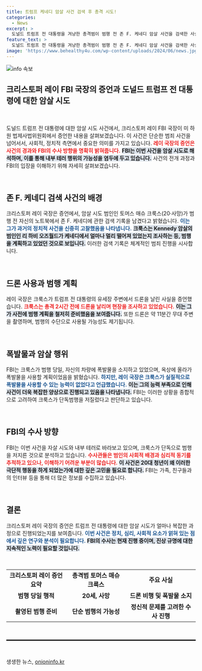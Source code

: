 ```yaml
---
title: 트럼프 케네디 암살 사건 검색 후 총격 시도!
categories:
  - News
excerpt: >
  도널드 트럼프 전 대통령을 겨냥한 총격범이 범행 전 존 F. 케네디 암살 사건을 검색한 사실이 드러났다. FBI는 그가 이 사건에 심취해 있었으며, 범행 동기 파악에 어려움을 겪고 있다고 전했다. 클릭하면 더 startling한 세부 사항이 기다립니다!
feature_text: >
  도널드 트럼프 전 대통령을 겨냥한 총격범이 범행 전 존 F. 케네디 암살 사건을 검색한 사실이 드러났다. FBI는 그가 이 사건에 심취해 있었으며, 범행 동기 파악에 어려움을 겪고 있다고 전했다. 클릭하면 더 startling한 세부 사항이 기다립니다!
image: 'https://www.behealthy4u.com/wp-content/uploads/2024/06/news.jpg'
---
```


<p><img src="https://www.behealthy4u.com/wp-content/uploads/2024/06/news.jpg" alt="info 속보" /></p>

<h2 data-ke-size="size26">크리스토퍼 레이 FBI 국장의 증언과 도널드 트럼프 전 대통령에 대한 암살 시도</h2>

<p data-ke-size="size16">&nbsp;</p>

<p>도널드 트럼프 전 대통령에 대한 암살 시도 사건에서, 크리스토퍼 레이 FBI 국장이 미 하원 법제사법위원회에서 증언한 내용을 살펴보겠습니다. 이 사건은 단순한 범죄 사건을 넘어서서, 사회적, 정치적 측면에서 중요한 의미를 가지고 있습니다. <b><span style="color: #ee2323;">레이 국장의 증언은 사건의 경과와 FBI의 수사 방향을 명확히 밝혀줍니다.</span></b> <b><span style="background-color: #21538527;">FBI는 이번 사건을 암살 시도로 해석하며, 이를 통해 내부 테러 행위의 가능성을 염두에 두고 있습니다.</span></b> 사건의 전개 과정과 FBI의 입장을 이해하기 위해 자세히 살펴보겠습니다.</p>

<p data-ke-size="size16">&nbsp;</p>

<h2 data-ke-size="size26">존 F. 케네디 검색 사건의 배경</h2>

<p>크리스토퍼 레이 국장은 증언에서, 암살 시도 범인인 토머스 매슈 크룩스(20·사망)가 범행 전 자신의 노트북에서 존 F. 케네디에 관한 검색 기록을 남겼다고 밝혔습니다. <b><span style="color: #1a5490;">이는 그가 과거의 정치적 사건을 신중히 고찰했음을 나타냅니다.</span></b> <b><span style="background-color: #21538527;">크룩스는 Kennedy 암살의 범인인 리 하비 오즈월드가 케네디에서 얼마나 멀리 떨어져 있었는지 조사하는 등, 범행을 계획하고 있었던 것으로 보입니다.</span></b> 이러한 검색 기록은 체계적인 범죄 진행을 시사합니다.</p>

<p data-ke-size="size16">&nbsp;</p>

<h2 data-ke-size="size26">드론 사용과 범행 계획</h2>

<p>레이 국장은 크룩스가 트럼프 전 대통령의 유세장 주변에서 드론을 날린 사실을 증언했습니다. <b><span style="color: #ee2323;">크룩스는 총격 2시간 전에 드론을 날리며 현장을 조사하고 있었습니다.</span></b> <b><span style="background-color: #21538527;">이는 그가 사전에 범행 계획을 철저히 준비했음을 보여줍니다.</span></b> 또한 드론은 약 11분간 무대 주변을 촬영하며, 범행의 수단으로 사용될 가능성도 제기됩니다.</p>

<p data-ke-size="size16">&nbsp;</p>

<h2 data-ke-size="size26">폭발물과 암살 행위</h2>

<p>FBI는 크룩스가 범행 당일, 자신의 차량에 폭발물을 소지하고 있었으며, 옥상에 올라가 폭발물을 사용할 계획이었음을 밝혔습니다. <b><span style="color: #1a5490;">하지만, 레이 국장은 크룩스가 실질적으로 폭발물을 사용할 수 있는 능력이 없었다고 언급했습니다.</span></b> <b><span style="background-color: #21538527;">이는 그의 능력 부족으로 인해 사건이 더욱 복잡한 양상으로 진행되고 있음을 나타냅니다.</span></b> FBI는 이러한 상황을 종합적으로 고려하여 크룩스가 단독범행을 저질렀다고 판단하고 있습니다.</p>

<p data-ke-size="size16">&nbsp;</p>

<h2 data-ke-size="size26">FBI의 수사 방향</h2>

<p>FBI는 이번 사건을 자살 시도와 내부 테러로 바라보고 있으며, 크룩스가 단독으로 범행을 저지른 것으로 분석하고 있습니다. <b><span style="color: #ee2323;">수사관들은 범인의 사회적 배경과 심리적 동기를 추적하고 있으나, 이해하기 어려운 부분이 많습니다.</span></b> <b><span style="background-color: #21538527;">이 사건은 20대 청년이 왜 이러한 극단적 행동을 하게 되었는가에 대한 깊은 고민을 필요로 합니다.</span></b> FBI는 가족, 친구들과의 인터뷰 등을 통해 더 많은 정보를 수집하고 있습니다.</p>

<p data-ke-size="size16">&nbsp;</p>

<h2 data-ke-size="size26">결론</h2>

<p>크리스토퍼 레이 국장의 증언은 트럼프 전 대통령에 대한 암살 시도가 얼마나 복잡한 과정으로 진행되었는지를 보여줍니다. <b><span style="color: #1a5490;">이번 사건은 정치, 심리, 사회적 요소가 얽혀 있는 점에서 깊은 연구와 분석이 필요합니다.</span></b> <b><span style="background-color: #21538527;">FBI의 수사는 현재 진행 중이며, 진상 규명에 대한 지속적인 노력이 필요할 것입니다.</span></b></p>

<p data-ke-size="size16">&nbsp;</p> 

<table>
  <tr>
    <td style="text-align: center; height: 17px;"><b>크리스토퍼 레이 증언 요약</b></td>
    <td style="text-align: center; height: 17px;"><b>총격범 토머스 매슈 크룩스</b></td>
    <td style="text-align: center; height: 17px;"><b>주요 사실</b></td>
  </tr>
  <tr>
    <td style="text-align: center; height: 17px;"><b>범행 당일 행적</b></td>
    <td style="text-align: center; height: 17px;"><b>20세, 사망</b></td>
    <td style="text-align: center; height: 17px;"><b>드론 비행 및 폭발물 소지</b></td>
  </tr>
  <tr>
    <td style="text-align: center; height: 17px;"><b>촬영된 범행 준비</b></td>
    <td style="text-align: center; height: 17px;"><b>단순 범행의 가능성</b></td>
    <td style="text-align: center; height: 17px;"><b>정신적 문제를 고려한 수사 진행</b></td>
  </tr>
</table>

<p data-ke-size="size16">&nbsp;</p>

<hr style="border: 1px solid #000;">

<p data-ke-size="size16">&nbsp;</p>
생생한 뉴스, <a href="https://onioninfo.kr" rel="dofollow">onioninfo.kr</a>


